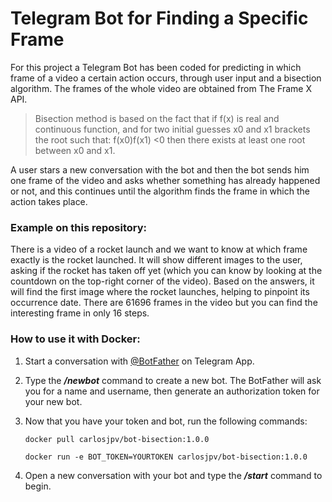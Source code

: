 # Telegram Bot for Finding a Specific Frame

For this project a Telegram Bot has been coded for predicting in which frame of a video a certain action occurs, through user input and a bisection algorithm. The frames of the whole video are obtained from The Frame X API.

> Bisection method is based on the fact that if f(x) is real and continuous function, and for two initial guesses x0 and x1 brackets the root such that: f(x0)f(x1) <0 then there exists at least one root between x0 and x1.

A user stars a new conversation with the bot and then the bot sends him one frame of the video and asks whether something has already happened or not, and this continues until the algorithm finds the frame in which the action takes place.

### Example on this repository:

There is a video of a rocket launch and we want to know at which frame exactly is the rocket launched. It will show different images to the user, asking if the rocket has taken off yet (which you can know by looking at the countdown on the top-right corner of the video). Based on the answers, it will find the first image where the rocket launches, helping to pinpoint its occurrence date. There are 61696 frames in the video but you can find the interesting frame in only 16 steps.

### How to use it with Docker:

1. Start a conversation with [@BotFather](https://t.me/botfather) on Telegram App.

2. Type the ***/newbot*** command to create a new bot. The BotFather will ask you for a name and username, then generate an authorization token for your new bot. 

3. Now that you have your token and bot, run the following commands:

   ```
   docker pull carlosjpv/bot-bisection:1.0.0
   ```

   ```
   docker run -e BOT_TOKEN=YOURTOKEN carlosjpv/bot-bisection:1.0.0
   ```

4. Open a new conversation with your bot and type the ***/start*** command to begin.